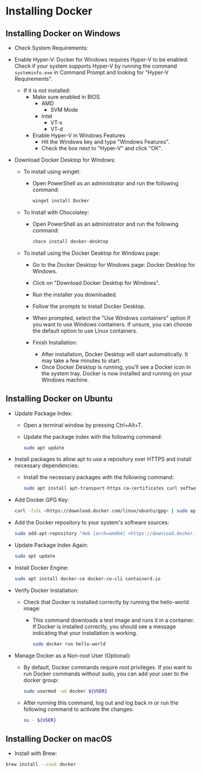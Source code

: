 # Installing Docker

## Installing Docker on Windows

- Check System Requirements:

- Enable Hyper-V: Docker for Windows requires Hyper-V to be enabled. Check if your system supports Hyper-V by running the command `systeminfo.exe` in Command Prompt and looking for "Hyper-V Requirements".
  - If it is not installed:
    - Make sure enabled in BIOS
      - AMD
        - SVM Mode
      - Intel
        - VT-x
        - VT-d
    - Enable Hyper-V in Windows Features
      - Hit the Windows key and type "Windows Features".
      - Check the box next to "Hyper-V" and click "OK".

- Download Docker Desktop for Windows:
  - To install using winget:
    - Open PowerShell as an administrator and run the following command:

        ```powershell
        winget install Docker
        ```
  
  - To Install with Chocolatey:
    - Open PowerShell as an administrator and run the following command:

        ```powershell
        choco install docker-desktop
        ```

  - To install using the Docker Desktop for Windows page:
    - Go to the Docker Desktop for Windows page: Docker Desktop for Windows.
    - Click on "Download Docker Desktop for Windows".
    - Run the installer you downloaded.
    - Follow the prompts to install Docker Desktop.
    - When prompted, select the "Use Windows containers" option if you want to use Windows containers. If unsure, you can choose the default option to use Linux containers.
    - Finish Installation:

      - After installation, Docker Desktop will start automatically. It may take a few minutes to start.
      - Once Docker Desktop is running, you'll see a Docker icon in the system tray. Docker is now installed and running on your Windows machine.

## Installing Docker on Ubuntu

- Update Package Index:
  - Open a terminal window by pressing Ctrl+Alt+T.
  - Update the package index with the following command:

      ```bash
      sudo apt update
      ```

- Install packages to allow apt to use a repository over HTTPS and install necessary dependencies:
  - Install the necessary packages with the following command:

      ```bash
      sudo apt install apt-transport-https ca-certificates curl software-properties-common
      ```

- Add Docker GPG Key:

  ```bash
  curl -fsSL <https://download.docker.com/linux/ubuntu/gpg> | sudo apt-key add -
  ```

- Add the Docker repository to your system's software sources:

  ```bash
  sudo add-apt-repository "deb [arch=amd64] <https://download.docker.com/linux/ubuntu> $(lsb_release -cs) stable"
  ```

- Update Package Index Again:

  ```bash
  sudo apt update
  ```

- Install Docker Engine:

  ```bash
  sudo apt install docker-ce docker-ce-cli containerd.io
  ```

- Verify Docker Installation:

  - Check that Docker is installed correctly by running the hello-world image:
    - This command downloads a test image and runs it in a container. If Docker is installed correctly, you should see a message indicating that your installation is working.

      ```bash
      sudo docker run hello-world
      ```

- Manage Docker as a Non-root User (Optional):

  - By default, Docker commands require root privileges. If you want to run Docker commands without sudo, you can add your user to the docker group:

    ```bash
    sudo usermod -aG docker ${USER}
    ```

  - After running this command, log out and log back in or run the following command to activate the changes:

    ```bash
    su - ${USER}
    ```

## Installing Docker on macOS

- Install with Brew:

```bash
brew install --cask docker
```
